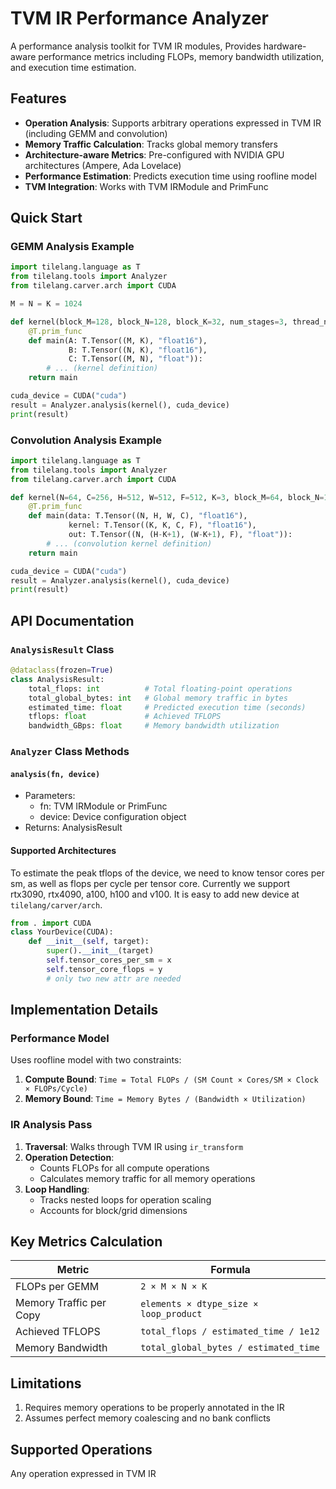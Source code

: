 # TVM IR Performance Analyzer

A performance analysis toolkit for TVM IR modules, Provides hardware-aware performance metrics including FLOPs, memory bandwidth utilization, and execution time estimation.

## Features

- ​**Operation Analysis**: Supports arbitrary operations expressed in TVM IR (including GEMM and convolution)
- ​**Memory Traffic Calculation**: Tracks global memory transfers
- ​**Architecture-aware Metrics**: Pre-configured with NVIDIA GPU architectures (Ampere, Ada Lovelace)
- ​**Performance Estimation**: Predicts execution time using roofline model
- ​**TVM Integration**: Works with TVM IRModule and PrimFunc

## Quick Start
### GEMM Analysis Example
```python
import tilelang.language as T
from tilelang.tools import Analyzer
from tilelang.carver.arch import CUDA

M = N = K = 1024

def kernel(block_M=128, block_N=128, block_K=32, num_stages=3, thread_num=128):
    @T.prim_func
    def main(A: T.Tensor((M, K), "float16"),
             B: T.Tensor((N, K), "float16"),
             C: T.Tensor((M, N), "float")):
        # ... (kernel definition)
    return main

cuda_device = CUDA("cuda")
result = Analyzer.analysis(kernel(), cuda_device)
print(result)
```

### Convolution Analysis Example
```python
import tilelang.language as T
from tilelang.tools import Analyzer
from tilelang.carver.arch import CUDA

def kernel(N=64, C=256, H=512, W=512, F=512, K=3, block_M=64, block_N=128):
    @T.prim_func
    def main(data: T.Tensor((N, H, W, C), "float16"),
             kernel: T.Tensor((K, K, C, F), "float16"),
             out: T.Tensor((N, (H-K+1), (W-K+1), F), "float")):
        # ... (convolution kernel definition)
    return main

cuda_device = CUDA("cuda")
result = Analyzer.analysis(kernel(), cuda_device)
print(result)
```

## API Documentation
### `AnalysisResult` Class
```python
@dataclass(frozen=True)
class AnalysisResult:
    total_flops: int          # Total floating-point operations
    total_global_bytes: int   # Global memory traffic in bytes
    estimated_time: float     # Predicted execution time (seconds)
    tflops: float             # Achieved TFLOPS
    bandwidth_GBps: float     # Memory bandwidth utilization
```
### `Analyzer` Class Methods
#### `analysis(fn, device)`
* ​Parameters:
    * fn: TVM IRModule or PrimFunc
    * device: Device configuration object
* Returns: AnalysisResult
#### Supported Architectures
To estimate the peak tflops of the device, we need to know tensor cores per sm, as well as flops per cycle per tensor core. 
Currently we support rtx3090, rtx4090, a100, h100 and v100. It is easy to add new device at `tilelang/carver/arch`.
```python
from . import CUDA
class YourDevice(CUDA):
    def __init__(self, target):
        super().__init__(target)
        self.tensor_cores_per_sm = x
        self.tensor_core_flops = y
        # only two new attr are needed
```

## Implementation Details

### Performance Model
Uses roofline model with two constraints:
1. ​**Compute Bound**: `Time = Total FLOPs / (SM Count × Cores/SM × Clock × FLOPs/Cycle)`
2. ​**Memory Bound**: `Time = Memory Bytes / (Bandwidth × Utilization)`

### IR Analysis Pass
1. ​**Traversal**: Walks through TVM IR using `ir_transform`
2. ​**Operation Detection**:
   - Counts FLOPs for all compute operations
   - Calculates memory traffic for all memory operations
3. ​**Loop Handling**:
   - Tracks nested loops for operation scaling
   - Accounts for block/grid dimensions

## Key Metrics Calculation

| Metric                  | Formula                                 |
|-------------------------|-----------------------------------------|
| FLOPs per GEMM          | `2 × M × N × K`                         |
| Memory Traffic per Copy | `elements × dtype_size × loop_product` |
| Achieved TFLOPS         | `total_flops / estimated_time / 1e12`  |
| Memory Bandwidth        | `total_global_bytes / estimated_time`  |

## Limitations
1. Requires memory operations to be properly annotated in the IR
2. Assumes perfect memory coalescing and no bank conflicts

## Supported Operations
Any operation expressed in TVM IR
